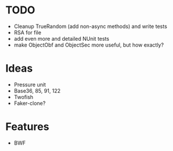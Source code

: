 # TODO
* Cleanup TrueRandom (add non-async methods) and write tests
* RSA for file
* add even more and detailed NUnit tests
* make ObjectObf and ObjectSec more useful, but how exactly?

# Ideas
* Pressure unit
* Base36, 85,  91, 122
* Twofish
* Faker-clone?

# Features
* BWF